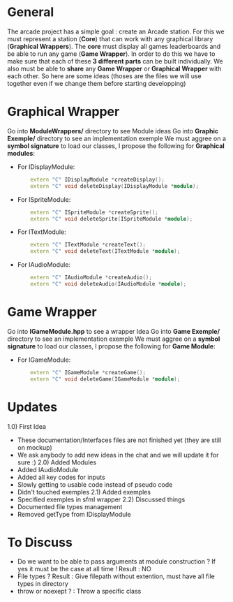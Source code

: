 # General
The arcade project has a simple goal : create an Arcade station.
For this we must represent a station (**Core**) that can work with any graphical library (**Graphical Wrappers**).
The **core** must display all games leaderboards and be able to run any game (**Game Wrapper**).
In order to do this we have to make sure that each of these **3 different parts** can be built individually.
We also must be able to **share** any **Game Wrapper** or **Graphical Wrapper** with each other.
So here are some ideas (thoses are the files we will use together even if we change them before starting developping)


# Graphical Wrapper
Go into **ModuleWrappers/** directory to see Module ideas
Go into **Graphic Exemple/** directory to see an implementation exemple
We must aggree on a **symbol signature** to load our classes, I propose the following for **Graphical modules**:

- For IDisplayModule:
	```cpp
        extern "C" IDisplayModule *createDisplay();
        extern "C" void deleteDisplay(IDisplayModule *module);
	```
- For ISpriteModule:
	```cpp
        extern "C" ISpriteModule *createSprite();
        extern "C" void deleteSprite(ISpriteModule *module);
	```
- For ITextModule:
	```cpp
        extern "C" ITextModule *createText();
        extern "C" void deleteText(ITextModule *module);
	```
- For IAudioModule:
	```cpp
        extern "C" IAudioModule *createAudio();
        extern "C" void deleteAudio(IAudioModule *module);
	```

		


# Game Wrapper
Go into **IGameModule.hpp** to see a wrapper Idea 
Go into **Game Exemple/** directory to see an implementation exemple
We must aggree on a **symbol signature** to load our classes, I propose the following for **Game Module**:

- For IGameModule:
	```cpp
        extern "C" IGameModule *createGame();
        extern "C" void deleteGame(IGameModule *module);
	```

# Updates
1.0) First Idea
- These documentation/Interfaces files are not finished yet (they are still on mockup)
- We ask anybody to add new ideas in the chat and we will update it for sure :)
2.0) Added Modules
- Added IAudioModule
- Added all key codes for inputs
- Slowly getting to usable code instead of pseudo code
- Didn't touched exemples
2.1) Added exemples
- Specified exemples in sfml wrapper
2.2) Discussed things
- Documented file types management
- Removed getType from IDisplayModule



# To Discuss
- Do we want to be able to pass arguments at module construction ? If yes it must be the case at all time ! Result : NO
- File types ? Result : Give filepath without extention, must have all file types in directory
- throw or noexept ?  : Throw a specific class 